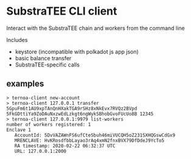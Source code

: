 # SubstraTEE CLI client
Interact with the SubstraTEE chain and workers from the command line

Includes
* keystore (incompatible with polkadot js app json)
* basic balance transfer
* SubstraTEE-specific calls

## examples
```
> ternoa-client new-account
> ternoa-client 127.0.0.1 transfer 5GpuFm6t1AU9xpTAnQnHXakTGA9rSHz8xNkEvx7RVQz2BVpd 5FkGDttiYa9ZoDAuNxzwEdLzkgt6ngWykSBhobGvoFUcUo8B 12345
> ternoa-client 127.0.0.1:9979 list-workers
number of workers registered: 1
Enclave 1
   AccountId: 5DvVAZAWnFS6ufCteSbuh46miVUCQH5oZ231SXHQGswCdGx9
   MRENCLAVE: HvKRosdfbbLayao3rAq4xmN2fnxBVX79DfDdeJ9YcTo5
   RA timestamp: 2020-02-22 06:32:37 UTC
   URL: 127.0.0.1:2000
```
